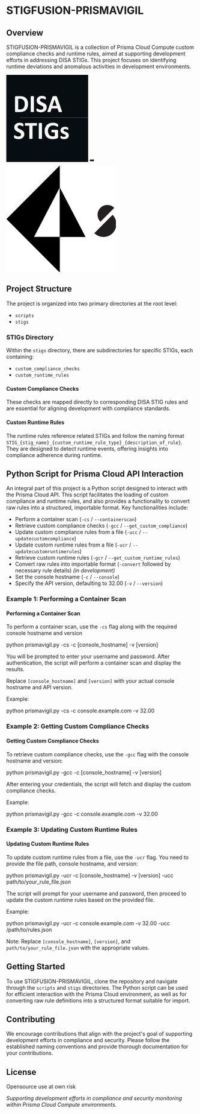 # STIGFUSION-PRISMAVIGIL

## Overview
STIGFUSION-PRISMAVIGIL is a collection of Prisma Cloud Compute custom compliance checks and runtime rules, aimed at supporting development efforts in addressing DISA STIGs. This project focuses on identifying runtime deviations and anomalous activities in development environments.

![DISA STIG](images/disa_stig.png) ➡️ ![Prisma Cloud](images/prisma_cloud.png)

## Project Structure
The project is organized into two primary directories at the root level:

- `scripts`
- `stigs`

### STIGs Directory
Within the `stigs` directory, there are subdirectories for specific STIGs, each containing:

- `custom_compliance_checks`
- `custom_runtime_rules`

#### Custom Compliance Checks
These checks are mapped directly to corresponding DISA STIG rules and are essential for aligning development with compliance standards.

#### Custom Runtime Rules
The runtime rules reference related STIGs and follow the naming format `STIG_{stig_name}_{custom_runtime_rule_type}_{description_of_rule}`. They are designed to detect runtime events, offering insights into compliance adherence during runtime.

## Python Script for Prisma Cloud API Interaction
An integral part of this project is a Python script designed to interact with the Prisma Cloud API. This script facilitates the loading of custom compliance and runtime rules, and also provides a functionality to convert raw rules into a structured, importable format. Key functionalities include:

- Perform a container scan (`-cs` / `--containerscan`)
- Retrieve custom compliance checks (`-gcc` / `--get_custom_compliance`)
- Update custom compliance rules from a file (`-ucc` / `--updatecustomcompliance`)
- Update custom runtime rules from a file (`-ucr` / `--updatecustomruntimerules`)
- Retrieve custom runtime rules (`-gcr` / `--get_custom_runtime_rules`)
- Convert raw rules into importable format (`-convert` followed by necessary rule details) *(in development)*
- Set the console hostname (`-c` / `--console`)
- Specify the API version, defaulting to 32.00 (`-v` / `--version`)



### Example 1: Performing a Container Scan

#### Performing a Container Scan

To perform a container scan, use the `-cs` flag along with the required console hostname and version

python prismavigil.py -cs -c [console_hostname] -v [version]


You will be prompted to enter your username and password. After authentication, the script will perform a container scan and display the results.

Replace `[console_hostname]` and `[version]` with your actual console hostname and API version.

Example:

python prismavigil.py -cs -c console.example.com -v 32.00



### Example 2: Getting Custom Compliance Checks

#### Getting Custom Compliance Checks

To retrieve custom compliance checks, use the `-gcc` flag with the console hostname and version:


python prismavigil.py -gcc -c [console_hostname] -v [version]


After entering your credentials, the script will fetch and display the custom compliance checks.

Example:

python prismavigil.py -gcc -c console.example.com -v 32.00



### Example 3: Updating Custom Runtime Rules

#### Updating Custom Runtime Rules

To update custom runtime rules from a file, use the `-ucr` flag. You need to provide the file path, console hostname, and version:


python prismavigil.py -ucr -c [console_hostname] -v [version] -ucc path/to/your_rule_file.json


The script will prompt for your username and password, then proceed to update the custom runtime rules based on the provided file.

Example:

python prismavigil.py -ucr -c console.example.com -v 32.00 -ucc /path/to/rules.json


Note: Replace `[console_hostname]`, `[version]`, and `path/to/your_rule_file.json` with the appropriate values.



## Getting Started
To use STIGFUSION-PRISMAVIGIL, clone the repository and navigate through the `scripts` and `stigs` directories. The Python script can be used for efficient interaction with the Prisma Cloud environment, as well as for converting raw rule definitions into a structured format suitable for import.

## Contributing
We encourage contributions that align with the project's goal of supporting development efforts in compliance and security. Please follow the established naming conventions and provide thorough documentation for your contributions.

## License
Opensource use at own risk

*Supporting development efforts in compliance and security monitoring within Prisma Cloud Compute environments.*
